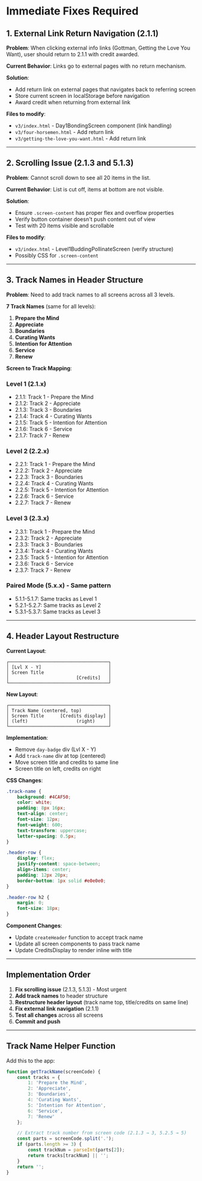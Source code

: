 # Immediate Fixes Required

## 1. External Link Return Navigation (2.1.1)

**Problem**: When clicking external info links (Gottman, Getting the Love You Want), user should return to 2.1.1 with credit awarded.

**Current Behavior**: Links go to external pages with no return mechanism.

**Solution**:
- Add return link on external pages that navigates back to referring screen
- Store current screen in localStorage before navigation
- Award credit when returning from external link

**Files to modify**:
- `v3/index.html` - Day1BondingScreen component (link handling)
- `v3/four-horsemen.html` - Add return link
- `v3/getting-the-love-you-want.html` - Add return link

---

## 2. Scrolling Issue (2.1.3 and 5.1.3)

**Problem**: Cannot scroll down to see all 20 items in the list.

**Current Behavior**: List is cut off, items at bottom are not visible.

**Solution**:
- Ensure `.screen-content` has proper flex and overflow properties
- Verify button container doesn't push content out of view
- Test with 20 items visible and scrollable

**Files to modify**:
- `v3/index.html` - Level1BuddingPollinateScreen (verify structure)
- Possibly CSS for `.screen-content`

---

## 3. Track Names in Header Structure

**Problem**: Need to add track names to all screens across all 3 levels.

**7 Track Names** (same for all levels):
1. **Prepare the Mind**
2. **Appreciate**
3. **Boundaries**
4. **Curating Wants**
5. **Intention for Attention**
6. **Service**
7. **Renew**

**Screen to Track Mapping**:

### Level 1 (2.1.x)
- 2.1.1: Track 1 - Prepare the Mind
- 2.1.2: Track 2 - Appreciate
- 2.1.3: Track 3 - Boundaries
- 2.1.4: Track 4 - Curating Wants
- 2.1.5: Track 5 - Intention for Attention
- 2.1.6: Track 6 - Service
- 2.1.7: Track 7 - Renew

### Level 2 (2.2.x)
- 2.2.1: Track 1 - Prepare the Mind
- 2.2.2: Track 2 - Appreciate
- 2.2.3: Track 3 - Boundaries
- 2.2.4: Track 4 - Curating Wants
- 2.2.5: Track 5 - Intention for Attention
- 2.2.6: Track 6 - Service
- 2.2.7: Track 7 - Renew

### Level 3 (2.3.x)
- 2.3.1: Track 1 - Prepare the Mind
- 2.3.2: Track 2 - Appreciate
- 2.3.3: Track 3 - Boundaries
- 2.3.4: Track 4 - Curating Wants
- 2.3.5: Track 5 - Intention for Attention
- 2.3.6: Track 6 - Service
- 2.3.7: Track 7 - Renew

### Paired Mode (5.x.x) - Same pattern
- 5.1.1-5.1.7: Same tracks as Level 1
- 5.2.1-5.2.7: Same tracks as Level 2
- 5.3.1-5.3.7: Same tracks as Level 3

---

## 4. Header Layout Restructure

**Current Layout**:
```
┌─────────────────────────────────────┐
│ [Lvl X - Y]                         │
│ Screen Title                        │
│                         [Credits]   │
└─────────────────────────────────────┘
```

**New Layout**:
```
┌─────────────────────────────────────┐
│ Track Name (centered, top)          │
│ Screen Title      [Credits display] │
│ (left)                  (right)     │
└─────────────────────────────────────┘
```

**Implementation**:
- Remove `day-badge` div (Lvl X - Y)
- Add `track-name` div at top (centered)
- Move screen title and credits to same line
- Screen title on left, credits on right

**CSS Changes**:
```css
.track-name {
    background: #4CAF50;
    color: white;
    padding: 8px 16px;
    text-align: center;
    font-size: 12px;
    font-weight: 600;
    text-transform: uppercase;
    letter-spacing: 0.5px;
}

.header-row {
    display: flex;
    justify-content: space-between;
    align-items: center;
    padding: 12px 20px;
    border-bottom: 1px solid #e0e0e0;
}

.header-row h2 {
    margin: 0;
    font-size: 18px;
}
```

**Component Changes**:
- Update `createHeader` function to accept track name
- Update all screen components to pass track name
- Update CreditsDisplay to render inline with title

---

## Implementation Order

1. **Fix scrolling issue** (2.1.3, 5.1.3) - Most urgent
2. **Add track names** to header structure
3. **Restructure header layout** (track name top, title/credits on same line)
4. **Fix external link navigation** (2.1.1)
5. **Test all changes** across all screens
6. **Commit and push**

---

## Track Name Helper Function

Add this to the app:

```javascript
function getTrackName(screenCode) {
    const tracks = {
        1: 'Prepare the Mind',
        2: 'Appreciate',
        3: 'Boundaries',
        4: 'Curating Wants',
        5: 'Intention for Attention',
        6: 'Service',
        7: 'Renew'
    };

    // Extract track number from screen code (2.1.3 → 3, 5.2.5 → 5)
    const parts = screenCode.split('.');
    if (parts.length >= 3) {
        const trackNum = parseInt(parts[2]);
        return tracks[trackNum] || '';
    }
    return '';
}
```
